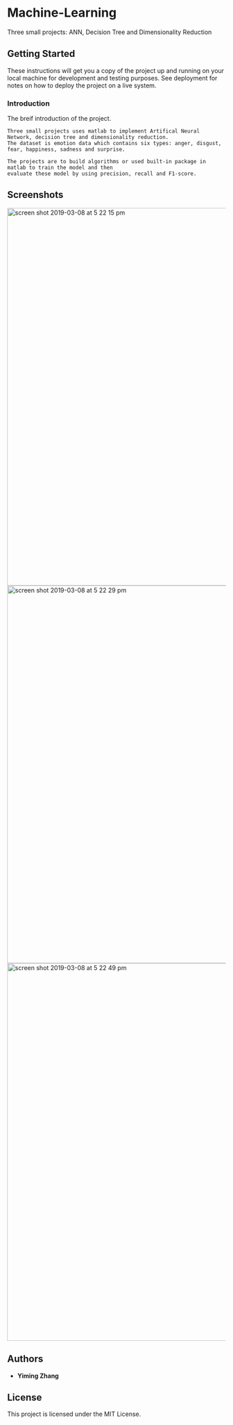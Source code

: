 # Machine-Learning
Three small projects: ANN, Decision Tree and Dimensionality Reduction

## Getting Started
These instructions will get you a copy of the project up and running on your local machine for development and testing purposes. See deployment for notes on how to deploy the project on a live system.
### Introduction

The breif introduction of the project.

```
Three small projects uses matlab to implement Artifical Neural Network, decision tree and dimensionality reduction.
The dataset is emotion data which contains six types: anger, disgust, fear, happiness, sadness and surprise.

The projects are to build algorithms or used built-in package in matlab to train the model and then 
evaluate these model by using precision, recall and F1-score.

```
      
## Screenshots

<img width="870" alt="screen shot 2019-03-08 at 5 22 15 pm" src="https://user-images.githubusercontent.com/40975373/54011608-34b3b280-41c7-11e9-8cf9-bd77cb6be1af.png">

<img width="870" alt="screen shot 2019-03-08 at 5 22 29 pm" src="https://user-images.githubusercontent.com/40975373/54011611-35e4df80-41c7-11e9-9d98-8a22a415f7f5.png">

<img width="870" alt="screen shot 2019-03-08 at 5 22 49 pm" src="https://user-images.githubusercontent.com/40975373/54011612-37aea300-41c7-11e9-89ee-580e6721a3b7.png">


## Authors

* **Yiming Zhang** 

## License

This project is licensed under the MIT License.

